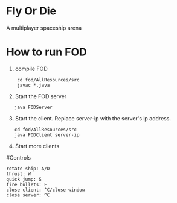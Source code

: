 # Fly Or Die
A multiplayer spaceship arena

# How to run FOD
1. compile FOD
```
    cd fod/AllResources/src
    javac *.java
```
2. Start the FOD server
```
   java FODServer
```
3. Start the client. Replace server-ip with the server's ip address.
```
   cd fod/AllResources/src
   java FODClient server-ip
```
4. Start more clients

#Controls
```
rotate ship: A/D
thrust: W
quick jump: S
fire bullets: F
close client: ^C/close window
close server: ^C
```